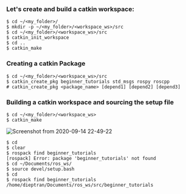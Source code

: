 
### Let's create and build a catkin workspace:
```shell
$ cd ~/<my_folder>/
$ mkdir -p ~/<my_folder>/<workspace_ws>/src
$ cd ~/<my_folder>/<workspace_ws>/src
$ catkin_init_workspace
$ cd ..
$ catkin_make
```

### Creating a catkin Package
```shell
$ cd ~/<my_folder>/<workspace_ws>/src
$ catkin_create_pkg beginner_tutorials std_msgs rospy roscpp
# catkin_create_pkg <package_name> [depend1] [depend2] [depend3]
```

### Building a catkin workspace and sourcing the setup file
```shell
$ cd ~/<my_folder>/<workspace_ws>
$ catkin_make
```
![Screenshot from 2020-09-14 22-49-22](https://user-images.githubusercontent.com/69444682/93108050-91592d00-f6dc-11ea-9083-04cde2f54f3d.png)

```shell
$ cd
$ clear
$ rospack find beginner_tutorials
[rospack] Error: package 'beginner_tutorials' not found
$ cd ~/Documents/ros_ws/
$ source devel/setup.bash
$ cd
$ rospack find beginner_tutorials
/home/dieptran/Documents/ros_ws/src/beginner_tutorials
```


















